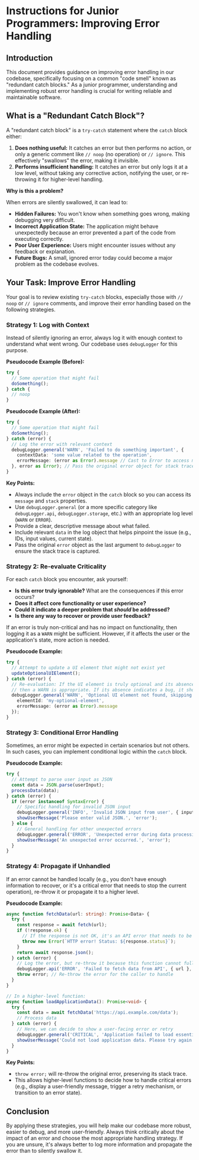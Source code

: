 # Instructions for Junior Programmers: Improving Error Handling

## Introduction

This document provides guidance on improving error handling in our codebase, specifically focusing on a common "code smell" known as "redundant catch blocks." As a junior programmer, understanding and implementing robust error handling is crucial for writing reliable and maintainable software.

## What is a "Redundant Catch Block"?

A "redundant catch block" is a `try-catch` statement where the `catch` block either:

1.  **Does nothing useful:** It catches an error but then performs no action, or only a generic comment like `// noop` (no operation) or `// ignore`. This effectively "swallows" the error, making it invisible.
2.  **Performs insufficient handling:** It catches an error but only logs it at a low level, without taking any corrective action, notifying the user, or re-throwing it for higher-level handling.

**Why is this a problem?**

When errors are silently swallowed, it can lead to:

*   **Hidden Failures:** You won't know when something goes wrong, making debugging very difficult.
*   **Incorrect Application State:** The application might behave unexpectedly because an error prevented a part of the code from executing correctly.
*   **Poor User Experience:** Users might encounter issues without any feedback or explanation.
*   **Future Bugs:** A small, ignored error today could become a major problem as the codebase evolves.

## Your Task: Improve Error Handling

Your goal is to review existing `try-catch` blocks, especially those with `// noop` or `// ignore` comments, and improve their error handling based on the following strategies.

### Strategy 1: Log with Context

Instead of silently ignoring an error, always log it with enough context to understand what went wrong. Our codebase uses `debugLogger` for this purpose.

**Pseudocode Example (Before):**

```typescript
try {
  // Some operation that might fail
  doSomething();
} catch {
  // noop
}
```

**Pseudocode Example (After):**

```typescript
try {
  // Some operation that might fail
  doSomething();
} catch (error) {
  // Log the error with relevant context
  debugLogger.general('WARN', 'Failed to do something important', {
    contextData: 'some value related to the operation',
    errorMessage: (error as Error).message // Cast to Error to access message property
  }, error as Error); // Pass the original error object for stack trace
}
```

**Key Points:**

*   Always include the `error` object in the `catch` block so you can access its `message` and `stack` properties.
*   Use `debugLogger.general` (or a more specific category like `debugLogger.api`, `debugLogger.storage`, etc.) with an appropriate log level (`WARN` or `ERROR`).
*   Provide a clear, descriptive message about what failed.
*   Include relevant `data` in the log object that helps pinpoint the issue (e.g., IDs, input values, current state).
*   Pass the original `error` object as the last argument to `debugLogger` to ensure the stack trace is captured.

### Strategy 2: Re-evaluate Criticality

For each `catch` block you encounter, ask yourself:

*   **Is this error truly ignorable?** What are the consequences if this error occurs?
*   **Does it affect core functionality or user experience?**
*   **Could it indicate a deeper problem that *should* be addressed?**
*   **Is there any way to recover or provide user feedback?**

If an error is truly non-critical and has no impact on functionality, then logging it as a `WARN` might be sufficient. However, if it affects the user or the application's state, more action is needed.

**Pseudocode Example:**

```typescript
try {
  // Attempt to update a UI element that might not exist yet
  updateOptionalUIElement();
} catch (error) {
  // Re-evaluation: If the UI element is truly optional and its absence is expected sometimes,
  // then a WARN is appropriate. If its absence indicates a bug, it should be an ERROR.
  debugLogger.general('WARN', 'Optional UI element not found, skipping update', {
    elementId: 'my-optional-element',
    errorMessage: (error as Error).message
  });
}
```

### Strategy 3: Conditional Error Handling

Sometimes, an error might be expected in certain scenarios but not others. In such cases, you can implement conditional logic within the `catch` block.

**Pseudocode Example:**

```typescript
try {
  // Attempt to parse user input as JSON
  const data = JSON.parse(userInput);
  processData(data);
} catch (error) {
  if (error instanceof SyntaxError) {
    // Specific handling for invalid JSON input
    debugLogger.general('INFO', 'Invalid JSON input from user', { input: userInput });
    showUserMessage('Please enter valid JSON.', 'error');
  } else {
    // General handling for other unexpected errors
    debugLogger.general('ERROR', 'Unexpected error during data processing', null, error as Error);
    showUserMessage('An unexpected error occurred.', 'error');
  }
}
```

### Strategy 4: Propagate if Unhandled

If an error cannot be handled locally (e.g., you don't have enough information to recover, or it's a critical error that needs to stop the current operation), re-throw it or propagate it to a higher level.

**Pseudocode Example:**

```typescript
async function fetchData(url: string): Promise<Data> {
  try {
    const response = await fetch(url);
    if (!response.ok) {
      // If the response is not OK, it's an API error that needs to be handled upstream
      throw new Error(`HTTP error! Status: ${response.status}`);
    }
    return await response.json();
  } catch (error) {
    // Log the error, but re-throw it because this function cannot fully recover
    debugLogger.api('ERROR', 'Failed to fetch data from API', { url }, error as Error);
    throw error; // Re-throw the error for the caller to handle
  }
}

// In a higher-level function:
async function loadApplicationData(): Promise<void> {
  try {
    const data = await fetchData('https://api.example.com/data');
    // Process data
  } catch (error) {
    // Here, we can decide to show a user-facing error or retry
    debugLogger.general('CRITICAL', 'Application failed to load essential data', null, error as Error);
    showUserMessage('Could not load application data. Please try again later.', 'error');
  }
}
```

**Key Points:**

*   `throw error;` will re-throw the original error, preserving its stack trace.
*   This allows higher-level functions to decide how to handle critical errors (e.g., display a user-friendly message, trigger a retry mechanism, or transition to an error state).

## Conclusion

By applying these strategies, you will help make our codebase more robust, easier to debug, and more user-friendly. Always think critically about the impact of an error and choose the most appropriate handling strategy. If you are unsure, it's always better to log more information and propagate the error than to silently swallow it.